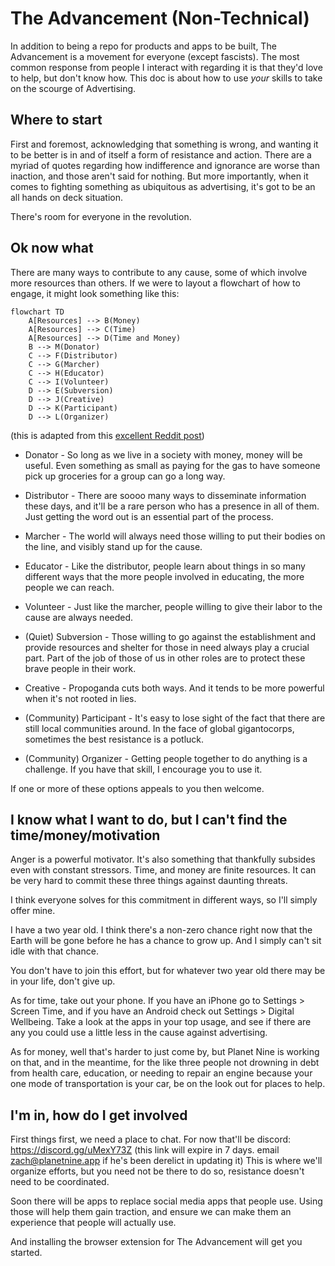 # The Advancement (Non-Technical)

In addition to being a repo for products and apps to be built, The Advancement is a movement for everyone (except fascists).
The most common response from people I interact with regarding it is that they'd love to help, but don't know how.
This doc is about how to use _your_ skills to take on the scourge of Advertising. 

## Where to start

First and foremost, acknowledging that something is wrong, and wanting it to be better is in and of itself a form of resistance and action. 
There are a myriad of quotes regarding how indifference and ignorance are worse than inaction, and those aren't said for nothing.
But more importantly, when it comes to fighting something as ubiquitous as advertising, it's got to be an all hands on deck situation.

There's room for everyone in the revolution.

## Ok now what

There are many ways to contribute to any cause, some of which involve more resources than others. 
If we were to layout a flowchart of how to engage, it might look something like this:

```mermaid
flowchart TD
    A[Resources] --> B(Money)
    A[Resources] --> C(Time)
    A[Resources] --> D(Time and Money)
    B --> M(Donator)
    C --> F(Distributor)
    C --> G(Marcher)
    C --> H(Educator)
    C --> I(Volunteer)
    D --> E(Subversion)
    D --> J(Creative)
    D --> K(Participant)
    D --> L(Organizer)
```

(this is adapted from this [excellent Reddit post](https://www.reddit.com/r/WitchesVsPatriarchy/comments/1ial9gy/there_is_a_role_for_everyone/?share_id=Ef92AOSSVhWQOQ1A6m8cy&utm_content=1&utm_medium=ios_app&utm_name=ioscss&utm_source=share&utm_term=1))

* Donator - So long as we live in a society with money, money will be useful. 
Even something as small as paying for the gas to have someone pick up groceries for a group can go a long way.

* Distributor - There are soooo many ways to disseminate information these days, and it'll be a rare person who has a presence in all of them.
Just getting the word out is an essential part of the process.

* Marcher - The world will always need those willing to put their bodies on the line, and visibly stand up for the cause.

* Educator - Like the distributor, people learn about things in so many different ways that the more people involved in educating, the more people we can reach.

* Volunteer - Just like the marcher, people willing to give their labor to the cause are always needed.

* (Quiet) Subversion - Those willing to go against the establishment and provide resources and shelter for those in need always play a crucial part. Part of the job of those of us in other roles are to protect these brave people in their work.

* Creative - Propoganda cuts both ways. And it tends to be more powerful when it's not rooted in lies.

* (Community) Participant - It's easy to lose sight of the fact that there are still local communities around. 
In the face of global gigantocorps, sometimes the best resistance is a potluck.

* (Community) Organizer - Getting people together to do anything is a challenge. If you have that skill, I encourage you to use it.

If one or more of these options appeals to you then welcome. 

## I know what I want to do, but I can't find the time/money/motivation

Anger is a powerful motivator.
It's also something that thankfully subsides even with constant stressors. 
Time, and money are finite resources. 
It can be very hard to commit these three things against daunting threats.

I think everyone solves for this commitment in different ways, so I'll simply offer mine.

I have a two year old.
I think there's a non-zero chance right now that the Earth will be gone before he has a chance to grow up. 
And I simply can't sit idle with that chance. 

You don't have to join this effort, but for whatever two year old there may be in your life, don't give up.

As for time, take out your phone.
If you have an iPhone go to Settings > Screen Time, and if you have an Android check out Settings > Digital Wellbeing.
Take a look at the apps in your top usage, and see if there are any you could use a little less in the cause against advertising.

As for money, well that's harder to just come by, but Planet Nine is working on that, and in the meantime, for the like three people not drowning in debt from health care, education, or needing to repair an engine because your one mode of transportation is your car, be on the look out for places to help.

## I'm in, how do I get involved

First things first, we need a place to chat. 
For now that'll be discord: https://discord.gg/uMexY73Z (this link will expire in 7 days. email zach@planetnine.app if he's been derelict in updating it)
This is where we'll organize efforts, but you need not be there to do so, resistance doesn't need to be coordinated.

Soon there will be apps to replace social media apps that people use.
Using those will help them gain traction, and ensure we can make them an experience that people will actually use.

And installing the browser extension for The Advancement will get you started.


